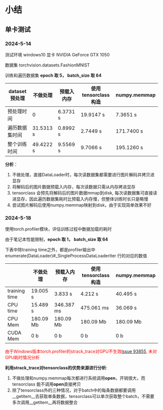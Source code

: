# 小结

## 单卡测试
### 2024-5-14

测试环境 windows10 显卡 NVIDIA GeForce GTX 1050 

数据集 torchvision.datasets.FashionMNIST

训练和遍历数据集 **epoch 取 5， batch_size 取 64**

| dataset预处理  | 不做处理  | 预载入内存 | 使用tensorclass构造 | numpy.memmap |
| -------------- | --------- | ---------- | ------------------- | ------------ |
| 预处理时间     | 0         | 6.3731 s   | 19.9147 s           | 7.3651 s     |
| 遍历数据集时间 | 31.5313 s | 0.8992 s   | 2.7449 s            | 171.7400 s   |
| 整个训练时间   | 49.4222 s | 9.5569 s   | 9.7066 s            | 195.1260 s   |

 **分析**：

1. 不做处理，直接DataLoader时，每次读数据集都需要进行图片解码并拷贝进显存
2. 将解码后的图片数据预载入内存，每次读数据只需从内存拷进显存
3. tensorclass 会预先将解码后的图片数据mmap到disk, 每次读数据集可直接读进显存，因此遍历数据集耗时比预载入内存慢，但整体训练时长只是略慢
4. 尝试图片解码后使用numpy.memmap映射到disk，由于实现简单效果不好

### 2024-5-18

使用torch.profiler模块，评估训练过程中数据加载的耗时

由于笔记本性能限制，**epoch 取 1， batch_size 取 64**

下表中除training time之外，都是profiler输出中enumerate(DataLoader)#_SingleProcessDataLoaderIter 行的对应的数值

|               | 不做处理  | 预载入内存 | 使用tensorclass构造 | numpy.memmap |
| ------------- | --------- | ---------- | ------------------- | ------------ |
| training time | 19.005 s  | 3.833 s    | 4.212 s             | 40.495 s     |
| CPU time      | 15.489 s  | 346.387 ms | 475.061 ms          | 36.069 s     |
| CPU Mem       | 180.09 Mb | 180.09 Mb  | 180.09 Mb           | 180.09 Mb    |
| CUDA Mem      | 0 b       | 0 b        | 0 b                 | 0 b          |

<font color=red>由于Windows版本torch.profiler的strack_trace对GPU不生效[Issue 93855](https://github.com/pytorch/pytorch/issues/93855), 未对GPU耗时情况分析</font>

**利用strack_trace对tensorclass的优势来源进行分析**:

1. 不做处理和numpy.memmap每次都进行系统调用**open**，开销很大，而 tensorclass 能不调用**open**直接拷贝
2. 除了tensorclass外的三种情况，对于batch中的每条数据都要调用\_\_getitem\_\_去获取单条数据，tensorclass可以单次获取整个batch，不需要多次调用\_\_getitem\_\_再将数据整合

